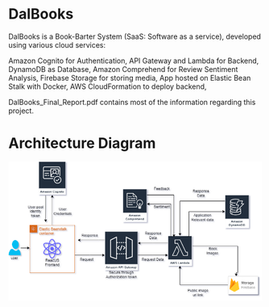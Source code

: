 # DalBooks

DalBooks is a Book-Barter System (SaaS: Software as a service), developed using various cloud services:

Amazon Cognito for Authentication,
API Gateway and Lambda for Backend,
DynamoDB as Database,
Amazon Comprehend for Review Sentiment Analysis,
Firebase Storage for storing media,
App hosted on Elastic Bean Stalk with Docker,
AWS CloudFormation to deploy backend,

DalBooks_Final_Report.pdf contains most of the information regarding this project.

# Architecture Diagram 

![DalBooks-Architecture](https://github.com/Ridham-kathiriya/Dal-Books/blob/main/architecture.png?raw=true)
